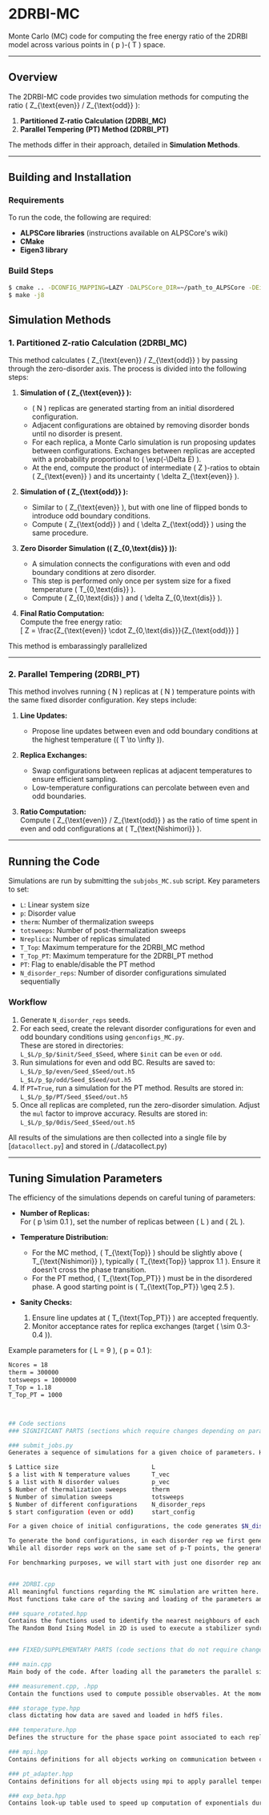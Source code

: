 # 2DRBI-MC

Monte Carlo (MC) code for computing the free energy ratio of the 2DRBI model across various points in \( p \)-\( T \) space.

---

## Overview

The 2DRBI-MC code provides two simulation methods for computing the ratio \( Z_{\text{even}} / Z_{\text{odd}} \):  
1. **Partitioned Z-ratio Calculation (2DRBI_MC)**  
2. **Parallel Tempering (PT) Method (2DRBI_PT)**  

The methods differ in their approach, detailed in **Simulation Methods**.

---

## Building and Installation

### Requirements

To run the code, the following are required:
- **ALPSCore libraries** (instructions available on ALPSCore's wiki)
- **CMake**
- **Eigen3 library**

### Build Steps

```bash
$ cmake .. -DCONFIG_MAPPING=LAZY -DALPSCore_DIR=~/path_to_ALPSCore -DEigen3_DIR=~path_to_eigen3/eigen3
$ make -j8
```


## Simulation Methods

### 1. Partitioned Z-ratio Calculation (2DRBI_MC)

This method calculates \( Z_{\text{even}} / Z_{\text{odd}} \) by passing through the zero-disorder axis. The process is divided into the following steps:

1. **Simulation of \( Z_{\text{even}} \):**  
   - \( N \) replicas are generated starting from an initial disordered configuration.
   - Adjacent configurations are obtained by removing disorder bonds until no disorder is present.
   - For each replica, a Monte Carlo simulation is run proposing updates between configurations. Exchanges between replicas are accepted with a probability proportional to \( \exp(-\Delta E) \).
   - At the end, compute the product of intermediate \( Z \)-ratios to obtain \( Z_{\text{even}} \) and its uncertainty \( \delta Z_{\text{even}} \).

2. **Simulation of \( Z_{\text{odd}} \):**  
   - Similar to \( Z_{\text{even}} \), but with one line of flipped bonds to introduce odd boundary conditions.
   - Compute \( Z_{\text{odd}} \) and \( \delta Z_{\text{odd}} \) using the same procedure.

3. **Zero Disorder Simulation (\( Z_{0,\text{dis}} \)):**  
   - A simulation connects the configurations with even and odd boundary conditions at zero disorder.
   - This step is performed only once per system size for a fixed temperature \( T_{0,\text{dis}} \).
   - Compute \( Z_{0,\text{dis}} \) and \( \delta Z_{0,\text{dis}} \).

4. **Final Ratio Computation:**  
   Compute the free energy ratio:  
   \[
   Z = \frac{Z_{\text{even}} \cdot Z_{0,\text{dis}}}{Z_{\text{odd}}}
   \]

This method is embarassingly parallelized


---

### 2. Parallel Tempering (2DRBI_PT)

This method involves running \( N \) replicas at \( N \) temperature points with the same fixed disorder configuration. Key steps include:

1. **Line Updates:**  
   - Propose line updates between even and odd boundary conditions at the highest temperature (\( T \to \infty \)).

2. **Replica Exchanges:**  
   - Swap configurations between replicas at adjacent temperatures to ensure efficient sampling.
   - Low-temperature configurations can percolate between even and odd boundaries.

3. **Ratio Computation:**  
   Compute \( Z_{\text{even}} / Z_{\text{odd}} \) as the ratio of time spent in even and odd configurations at \( T_{\text{Nishimori}} \).

---

## Running the Code

Simulations are run by submitting the `subjobs_MC.sub` script. Key parameters to set:

- `L`: Linear system size
- `p`: Disorder value
- `therm`: Number of thermalization sweeps
- `totsweeps`: Number of post-thermalization sweeps
- `Nreplica`: Number of replicas simulated
- `T_Top`: Maximum temperature for the 2DRBI_MC method
- `T_Top_PT`: Maximum temperature for the 2DRBI_PT method
- `PT`: Flag to enable/disable the PT method
- `N_disorder_reps`: Number of disorder configurations simulated sequentially

### Workflow

1. Generate `N_disorder_reps` seeds.
2. For each seed, create the relevant disorder configurations for even and odd boundary conditions using `genconfigs_MC.py`.  
   These are stored in directories:  
   `L_$L/p_$p/$init/Seed_$Seed`, where `$init` can be `even` or `odd`.
3. Run simulations for even and odd BC. Results are saved to:  
   `L_$L/p_$p/even/Seed_$Seed/out.h5`  
   `L_$L/p_$p/odd/Seed_$Seed/out.h5`
4. If `PT=True`, run a simulation for the PT method. Results are stored in:  
   `L_$L/p_$p/PT/Seed_$Seed/out.h5`
5. Once all replicas are completed, run the zero-disorder simulation. Adjust the `mul` factor to improve accuracy. Results are stored in:  
   `L_$L/p_$p/0dis/Seed_$Seed/out.h5`

All results of the simulations are then collected into a single file by [`datacollect.py`] and stored in (./datacollect.py)

---

## Tuning Simulation Parameters

The efficiency of the simulations depends on careful tuning of parameters:

- **Number of Replicas:**  
  For \( p \sim 0.1 \), set the number of replicas between \( L \) and \( 2L \).

- **Temperature Distribution:**  
  - For the MC method, \( T_{\text{Top}} \) should be slightly above \( T_{\text{Nishimori}} \), typically \( T_{\text{Top}} \approx 1.1 \). Ensure it doesn’t cross the phase transition.  
  - For the PT method, \( T_{\text{Top\_PT}} \) must be in the disordered phase. A good starting point is \( T_{\text{Top\_PT}} \geq 2.5 \).

- **Sanity Checks:**  
  1. Ensure line updates at \( T_{\text{Top\_PT}} \) are accepted frequently.
  2. Monitor acceptance rates for replica exchanges (target \( \sim 0.3-0.4 \)).

Example parameters for \( L = 9 \), \( p = 0.1 \):  
```bash
Ncores = 18
therm = 300000
totsweeps = 1000000
T_Top = 1.18
T_Top_PT = 1000



## Code sections
### SIGNIFICANT PARTS (sections which require changes depending on parameter choice, code updates etc):

### submit_jobs.py
Generates a sequence of simulations for a given choice of parameters. Here, one needs to choose:

$ Lattice size                          L
$ a list with N temperature values	    T_vec
$ a list with N disorder values		    p_vec
$ Number of thermalization sweeps		therm
$ Number of simulation sweeps		    totsweeps
$ Number of different configurations	N_disorder_reps
$ start configuration (even or odd)	    start_config

For a given choice of initial configurations, the code generates $N_disorder_reps$ folders and .ini files, each with its own seed and set of bond configurations.

To generate the bond configurations, in each disorder rep we first generate an initial bond configuration according to the disorder value of the first p-T point. Disordered bonds are then added/removed at random to reach the disorder value of the adjacent p-T point. This process is repeated until the bond configuration of the last p-T point is obtained. 
While all disorder reps work on the same set of p-T points, the generation process for these bond configurations are independent and have no correlation between different disorder reps.

For benchmarking purposes, we will start with just one disorder rep and a few p-T points. 


### 2DRBI.cpp 
All meaningful functions regarding the MC simulation are written here.
Most functions take care of the saving and loading of the parameters and observables of each individual core. The most significant function which will be modified over time is ising_sim::update() , which contains all steps executed during a single MC sweep and is called by the main code for every MC step.

### square_rotated.hpp 
Contains the functions used to identify the nearest neighbours of each site.
The Random Bond Ising Model in 2D is used to execute a stabilizer syndrome analysis of the 2D Toric Code with open boundary conditions in the rotated formalism. For a surface code of (odd) lattice size $L\timesL$, the classical model is characterized by a lattice with $L-1$ rows and $(L+1)/2$. Each site $i$ is coupled to $4$ neighbours, with each coupling being the classical equivalent of a quantum qubit. Due to open boundary conditions, the qubits on the top and bottom edges, the leftmost qubit of every second row and the rightmost qubit of every other row have $2$ neighbours, while the qubits on the top left and bottom right corners only have $1$ neighbour.


### FIXED/SUPPLEMENTARY PARTS (code sections that do not require changes)

### main.cpp
Main body of the code. After loading all the parameters the parallel simulations are initialized and executed. Each replica is labeled by its unique temperature value and the respective p value, which are imported from the p-T_points file. Upon conclusion of each simulation, the results are collected, wrapped and stored in an hdf5 file. 

### measurement.cpp, .hpp
Contain the functions used to compute possible observables. At the moment, these are superfluous and are kept only in case of future use. 

### storage_type.hpp
class dictating how data are saved and loaded in hdf5 files.

### temperature.hpp 
Defines the structure for the phase space point associated to each replica. This is solely identified by the temperature and is identified by a lable temp. While in future an extra label p could be added to streamline computation, at the moment it is not required as each replica has its own T value and a unique, respective p value associated to it called from the "p-T_point" table.

### mpi.hpp 
Contains definitions for all objects working on communication between cores.

### pt_adapter.hpp
Contains definitions for all objects using mpi to apply parallel tempering in Monte Carlo simulations.

### exp_beta.hpp
Contains look-up table used to speed up computation of exponentials during Monte Carlo updates.
